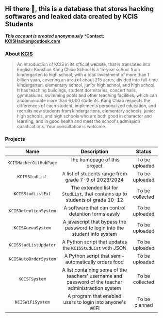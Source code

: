 ## Hi there 👋, this is a database that stores hacking softwares and leaked data created by KCIS Students

***This account is created anonymously***
***Contact: KCISHacker@outlook.com**

### About [KCIS](https://kunshan.kcis.org.cn/default.html)
> An introduction of KCIS in its official website, that is translated into English:
> Kunshan Kang Chiao School is a 15-year school from kindergarten to high school, with a total investment of more than 1 billion yuan, covering an area of ​​about 215 acres, divided into full-time kindergarten, elementary school, junior high school, and high school. It has teaching buildings, student dormitories, concert halls, gymnasiums, swimming pools and other teaching facilities, which can accommodate more than 6,000 students.
Kang Chiao respects the differences of each student, implements personalized education, and recruits new students from kindergartens, elementary schools, junior high schools, and high schools who are both good in character and learning, and in good health and meet the school's admission qualifications. Your consultation is welcome.

### Projects
|Name|Description|Status|
|:---:|:---:|:---:|
|`KCISHackerGitHubPage`|The homepage of this project|To be uploaded|
|`KCISStudList`|A list of students range from grade 7-9 of 2023/2024|To be uploaded|
|`KCISStudListExt`|The extended list for `StudList`, that contains up to students of grade 10-12|To be collected|
|`KCISDetentionSystem`|A software that can control detention forms easily|To be uploaded|
|`KCISXuewuSystem`|A javascript that bypass the password to login into the student info system|To be uploaded|
|`KCISStudListUpdater`|A Python script that updates the `KCISStudList` with JSON|To be uploaded|
|`KCISAutoOrderSystem`|A Python script that semi-automatically orders food|To be uploaded|
|`KCISTSystem`|A list containing some of the teachers' username and password of the teacher administraction system|To be collected|
|`KCISWiFiSystem`|A program that enabled users to login into anyone's WiFi|To be planned|

<!--
**KCISHacker/KCISHacker** is a ✨ _special_ ✨ repository because its `README.md` (this file) appears on your GitHub profile.

Here are some ideas to get you started:

- 🔭 I’m currently working on ...
- 🌱 I’m currently learning ...
- 👯 I’m looking to collaborate on ...
- 🤔 I’m looking for help with ...
- 💬 Ask me about ...
- 📫 How to reach me: ...
- 😄 Pronouns: ...
- ⚡ Fun fact: ...
-->
